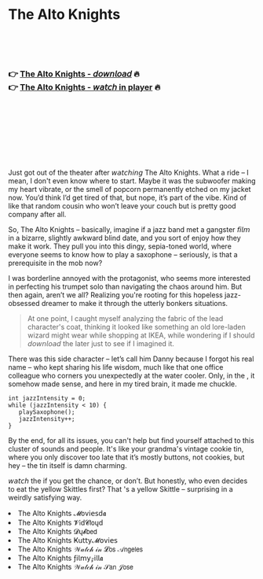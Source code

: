 <h1>The Alto Knights</h1>

<br><br><br>

<h3>👉 <a href="https://Johns-rousfidere1973.github.io/fmlhznxtlk/">The Alto Knights - 𝘥𝘰𝘸𝘯𝘭𝘰𝘢𝘥</a> 🔥<br>
👉 <a href="https://Johns-rousfidere1973.github.io/fmlhznxtlk/">The Alto Knights - 𝘸𝘢𝘵𝘤𝘩 in player</a> 🔥
</h3>



<br><br><br><br><br><br><br>


Just got out of the theater after 𝘸𝘢𝘵𝘤𝘩𝘪𝘯𝘨 The Alto Knights. What a ride – I mean, I don't even know where to start. Maybe it was the subwoofer making my heart vibrate, or the smell of popcorn permanently etched on my jacket now. You’d think I’d get tired of that, but nope, it’s part of the vibe. Kind of like that random cousin who won’t leave your couch but is pretty good company after all.

So, The Alto Knights – basically, imagine if a jazz band met a gangster 𝘧𝘪𝘭𝘮 in a bizarre, slightly awkward blind date, and you sort of enjoy how they make it work. They pull you into this dingy, sepia-toned world, where everyone seems to know how to play a saxophone – seriously, is that a prerequisite in the mob now? 

I was borderline annoyed with the protagonist, who seems more interested in perfecting his trumpet solo than navigating the chaos around him. But then again, aren’t we all? Realizing you're rooting for this hopeless jazz-obsessed dreamer to make it through the utterly bonkers situations. 

> At one point, I caught myself analyzing the fabric of the lead character's coat, thinking it looked like something an old lore-laden wizard might wear while shopping at IKEA, while wondering if I should 𝘥𝘰𝘸𝘯𝘭𝘰𝘢𝘥 the   later just to see if I imagined it.

There was this side character – let’s call him Danny because I forgot his real name – who kept sharing his life wisdom, much like that one office colleague who corners you unexpectedly at the water cooler. Only, in the  , it somehow made sense, and here in my tired brain, it made me chuckle.

```
int jazzIntensity = 0;
while (jazzIntensity < 10) {
   playSaxophone();
   jazzIntensity++;
}
```

By the end, for all its issues, you can't help but find yourself attached to this cluster of sounds and people. It's like your grandma's vintage cookie tin, where you only discover too late that it’s mostly buttons, not cookies, but hey – the tin itself is damn charming.

𝘸𝘢𝘵𝘤𝘩 the   if you get the chance, or don’t. But honestly, who even decides to eat the yellow Skittles first? That  's a yellow Skittle – surprising in a weirdly satisfying way.

<li>The Alto Knights 𝓜𝗈ν𝗂𝖾𝗌ԁ𝖆</li>
<li>The Alto Knights 𝓥𝗂ԁ𝓒𝗅𝗈ųԁ</li>
<li>The Alto Knights 𝓓ų𝓫𝖻𝖾𝖽</li>
<li>The Alto Knights Ҝ𝗎𝗍𝗍𝗒𝓜𝗈ν𝗂𝖾𝗌</li>
<li>The Alto Knights 𝒲𝒶𝓉𝒸𝒽 𝒾𝓃 𝓛𝗈𝗌 𝒜𝗇𝗀𝖾𝗅𝖾𝗌</li>
<li>The Alto Knights ƒ𝗂𝗅𝗆𝗒𝓏𝗂𝗅𝗅𝖆</li>
<li>The Alto Knights 𝒲𝒶𝓉𝒸𝒽 𝒾𝓃 𝒮𝖺𝗇 𝒥𝗈𝗌𝖾</li>
